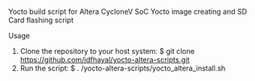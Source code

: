 Yocto build script for Altera CycloneV SoC
Yocto image creating and SD Card flashing script

Usage
  1. Clone the repository to your host system:
    $ git clone https://github.com/idfhayal/yocto-altera-scripts.git
  2. Run the script:
    $ . /yocto-altera-scripts/yocto_altera_install.sh
